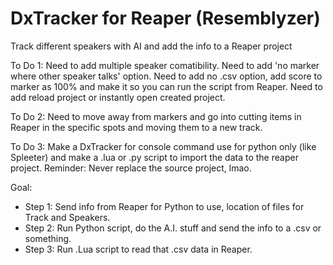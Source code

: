 # DxTracker for Reaper (Resemblyzer)
Track different speakers with AI and add the info to a Reaper project

To Do 1:
Need to add multiple speaker comatibility.
Need to add 'no marker where other speaker talks' option.
Need to add no .csv option, add score to marker as 100% and make it so you can run the script from Reaper.
Need to add reload project or instantly open created project.

To Do 2:
Need to move away from markers and go into cutting items in Reaper in the specific spots and moving them to a new track.

To Do 3:
Make a DxTracker for console command use for python only (like Spleeter) and make a .lua or .py script to import the data to the reaper project.
Reminder: Never replace the source project, lmao.

Goal:
- Step 1: Send info from Reaper for Python to use, location of files for Track and Speakers.
- Step 2: Run Python script, do the A.I. stuff and send the info to a .csv or something.
- Step 3: Run .Lua script to read that .csv data in Reaper.
